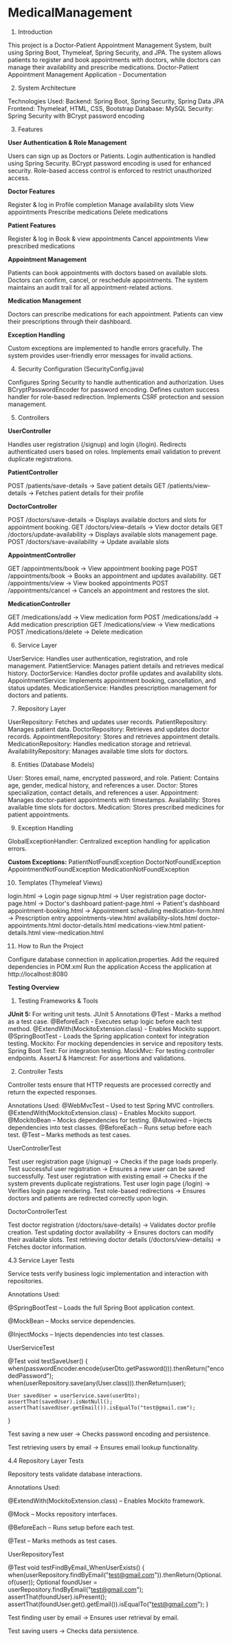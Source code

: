 # MedicalManagement
1. Introduction

This project is a Doctor-Patient Appointment Management System, built using Spring Boot, Thymeleaf, Spring Security, and JPA. The system allows patients to register and book appointments with doctors, while doctors can manage their availability and prescribe medications.
Doctor-Patient Appointment Management Application - Documentation

2. System Architecture

Technologies Used:
Backend: Spring Boot, Spring Security, Spring Data JPA
Frontend: Thymeleaf, HTML, CSS, Bootstrap
Database: MySQL
Security: Spring Security with BCrypt password encoding

3. Features

**User Authentication & Role Management**

Users can sign up as Doctors or Patients.
Login authentication is handled using Spring Security.
BCrypt password encoding is used for enhanced security.
Role-based access control is enforced to restrict unauthorized access.

**Doctor Features**

Register & log in
Profile completion
Manage availability slots
View appointments
Prescribe medications
Delete medications

**Patient Features**

Register & log in
Book & view appointments
Cancel appointments
View prescribed medications

**Appointment Management**

Patients can book appointments with doctors based on available slots.
Doctors can confirm, cancel, or reschedule appointments.
The system maintains an audit trail for all appointment-related actions.

**Medication Management**

Doctors can prescribe medications for each appointment.
Patients can view their prescriptions through their dashboard.

**Exception Handling**

Custom exceptions are implemented to handle errors gracefully.
The system provides user-friendly error messages for invalid actions.

4. Security Configuration (SecurityConfig.java)

Configures Spring Security to handle authentication and authorization.
Uses BCryptPasswordEncoder for password encoding.
Defines custom success handler for role-based redirection.
Implements CSRF protection and session management.

5. Controllers

**UserController**

Handles user registration (/signup) and login (/login).
Redirects authenticated users based on roles.
Implements email validation to prevent duplicate registrations.

**PatientController**

POST /patients/save-details → Save patient details
GET /patients/view-details → Fetches patient details for their profile

**DoctorController**

POST /doctors/save-details → Displays available doctors and slots for appointment booking.
GET /doctors/view-details → View doctor details
GET /doctors/update-availability → Displays available slots management page.
POST /doctors/save-availability → Update available slots

**AppointmentController**

GET /appointments/book → View appointment booking page
POST /appointments/book → Books an appointment and updates availability.
GET /appointments/view → View booked appointments
POST /appointments/cancel → Cancels an appointment and restores the slot.

**MedicationController**

GET /medications/add → View medication form
POST /medications/add → Add medication prescription
GET /medications/view → View medications
POST /medications/delete → Delete medication

6. Service Layer

UserService: Handles user authentication, registration, and role management.
PatientService: Manages patient details and retrieves medical history.
DoctorService: Handles doctor profile updates and availability slots.
AppointmentService: Implements appointment booking, cancellation, and status updates.
MedicationService: Handles prescription management for doctors and patients.

7. Repository Layer

UserRepository: Fetches and updates user records.
PatientRepository: Manages patient data.
DoctorRepository: Retrieves and updates doctor records.
AppointmentRepository: Stores and retrieves appointment details.
MedicationRepository: Handles medication storage and retrieval.
AvailabilityRepository: Manages available time slots for doctors.

8. Entities (Database Models)

User: Stores email, name, encrypted password, and role.
Patient: Contains age, gender, medical history, and references a user.
Doctor: Stores specialization, contact details, and references a user.
Appointment: Manages doctor-patient appointments with timestamps.
Availability: Stores available time slots for doctors.
Medication: Stores prescribed medicines for patient appointments.

9. Exception Handling

GlobalExceptionHandler: Centralized exception handling for application errors.

**Custom Exceptions:**
PatientNotFoundException
DoctorNotFoundException
AppointmentNotFoundException
MedicationNotFoundException

10. Templates (Thymeleaf Views)

login.html → Login page
signup.html → User registration page
doctor-page.html → Doctor's dashboard
patient-page.html → Patient's dashboard
appointment-booking.html → Appointment scheduling
medication-form.html → Prescription entry
appointments-view.html
availability-slots.html
doctor-appointments.html
doctor-details.html
medications-view.html
patient-details.html
view-medication.html 

11. How to Run the Project

Configure database connection in application.properties.
Add the required dependencies in POM.xml
Run the application
Access the application at http://localhost:8080

**Testing Overview**

1. Testing Frameworks & Tools

**JUnit 5:** For writing unit tests.
JUnit 5 Annotations
@Test - Marks a method as a test case.
@BeforeEach - Executes setup logic before each test method.
@ExtendWith(MockitoExtension.class) - Enables Mockito support.
@SpringBootTest - Loads the Spring application context for integration testing.
Mockito: For mocking dependencies in service and repository tests.
Spring Boot Test: For integration testing.
MockMvc: For testing controller endpoints.
AssertJ & Hamcrest: For assertions and validations.

2. Controller Tests

Controller tests ensure that HTTP requests are processed correctly and return the expected responses.

Annotations Used:
@WebMvcTest – Used to test Spring MVC controllers.
@ExtendWith(MockitoExtension.class) – Enables Mockito support.
@MockitoBean – Mocks dependencies for testing.
@Autowired – Injects dependencies into test classes.
@BeforeEach – Runs setup before each test.
@Test – Marks methods as test cases.

UserControllerTest

Test user registration page (/signup) → Checks if the page loads properly.
Test successful user registration → Ensures a new user can be saved successfully.
Test user registration with existing email → Checks if the system prevents duplicate registrations.
Test user login page (/login) → Verifies login page rendering.
Test role-based redirections → Ensures doctors and patients are redirected correctly upon login.

DoctorControllerTest

Test doctor registration (/doctors/save-details) → Validates doctor profile creation.
Test updating doctor availability → Ensures doctors can modify their available slots.
Test retrieving doctor details (/doctors/view-details) → Fetches doctor information.

4.3 Service Layer Tests

Service tests verify business logic implementation and interaction with repositories.

Annotations Used:

@SpringBootTest – Loads the full Spring Boot application context.

@MockBean – Mocks service dependencies.

@InjectMocks – Injects dependencies into test classes.

UserServiceTest

@Test
void testSaveUser() {
    when(passwordEncoder.encode(userDto.getPassword())).thenReturn("encodedPassword");
    when(userRepository.save(any(User.class))).thenReturn(user);

    User savedUser = userService.save(userDto);
    assertThat(savedUser).isNotNull();
    assertThat(savedUser.getEmail()).isEqualTo("test@gmail.com");
}

Test saving a new user → Checks password encoding and persistence.

Test retrieving users by email → Ensures email lookup functionality.

4.4 Repository Layer Tests

Repository tests validate database interactions.

Annotations Used:

@ExtendWith(MockitoExtension.class) – Enables Mockito framework.

@Mock – Mocks repository interfaces.

@BeforeEach – Runs setup before each test.

@Test – Marks methods as test cases.

UserRepositoryTest

@Test
void testFindByEmail_WhenUserExists() {
    when(userRepository.findByEmail("test@gmail.com")).thenReturn(Optional.of(user));
    Optional<User> foundUser = userRepository.findByEmail("test@gmail.com");
    assertThat(foundUser).isPresent();
    assertThat(foundUser.get().getEmail()).isEqualTo("test@gmail.com");
}

Test finding user by email → Ensures user retrieval by email.

Test saving users → Checks data persistence.
